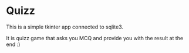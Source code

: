 # Quizz
This is a simple tkinter app connected to sqlite3. 

It is quizz game that asks you MCQ and provide you with the result at the end :) 
